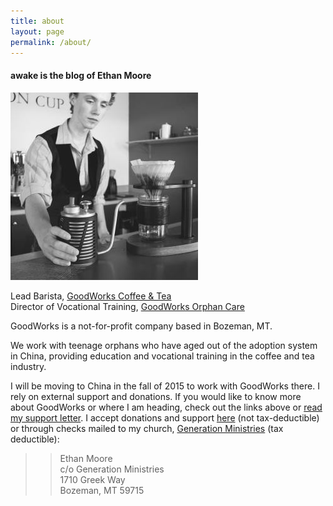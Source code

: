 ```yaml
---
title: about
layout: page
permalink: /about/
---
```

#### **awake** is the blog of Ethan Moore  

![Ethan Moore][1]  

Lead Barista, [GoodWorks Coffee & Tea][2]  
Director of Vocational Training, [GoodWorks Orphan Care][3]

GoodWorks is a not-for-profit company based in Bozeman, MT.  

We work with teenage orphans who have aged out of the adoption system in China, providing education and vocational training in the coffee and tea industry.  

I will be moving to China in the fall of 2015 to work with GoodWorks there. I rely on external support and donations. If you would like to know more about GoodWorks or where I am heading, check out the links above or [read my support letter][4]. I accept donations and support [here][5] (not tax-deductible) or through checks mailed to my church, [Generation Ministries][6] (tax deductible):  

>>Ethan Moore  
>>c/o Generation Ministries  
>>1710 Greek Way  
>>Bozeman, MT 59715  

 [0]: /  
 [1]: /content/profile/profilecoffee-300x300.jpg  
 [2]: http://www.drinkgoodworks.com "GoodWorks Coffee & Tea"  
 [3]: http://www.goodworksorphancare.org "GoodWorks Orphan Care"  
 [4]: /content/Support_Letter_China_2015.pdf "Support Letter"  
 [5]: http://www.goodworksorphancare.org/ethan "GoodWorksOrphanCare.org/Ethan"  
 [6]: http://www.generationministries.org/
